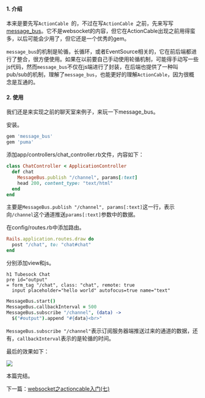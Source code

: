 #### 1. 介绍

本来是要先写`ActionCable `的，不过在写`ActionCable `之前，先来写写[message_bus](https://github.com/SamSaffron/message_bus)。它不是websocket的内容，但它在ActionCable出现之前用得蛮多，以后可能会少用了，但它还是一个优秀的gem。

`message_bus`的机制是轮循，长循环，或者EventSource相关的，它在前后端都进行了整合，很方便使用。如果在以前要自己手动使用轮循机制，可能得手动写一些js代码，然而`message_bus`不仅在js端进行了封装，在后端也提供了一种叫pub/sub的机制，理解了`message_bus`，也能更好的理解`ActionCable`，因为很概念是互通的。

#### 2. 使用

我们还是来实现之前的聊天室来例子，来玩一下message_bus。

安装。

``` ruby
gem 'message_bus'
gem 'puma'
```

添加app/controllers/chat_controller.rb文件，内容如下：

``` ruby
class ChatController < ApplicationController
  def chat
    MessageBus.publish "/channel", params[:text]
    head 200, content_type: "text/html"
  end
end
```

主要是`MessageBus.publish "/channel", params[:text]`这一行，表示向`/channel`这个通道推送`params[:text]`参数中的数据。

在config/routes.rb中添加路由。

``` ruby
Rails.application.routes.draw do
  post "/chat", to: "chat#chat"
end
```

分别添加view和js。

``` slim
h1 Tubesock Chat
pre id="output"
= form_tag "/chat", class: "chat", remote: true
  input placeholder="hello world" autofocus=true name="text"
```

``` coffee
MessageBus.start()
MessageBus.callbackInterval = 500
MessageBus.subscribe "/channel", (data) ->
  $("#output").append "#{data}<br>"
```

`MessageBus.subscribe "/channel"`表示订阅服务器端推送过来的通道的数据，还有，`callbackInterval`表示的是轮循的时间。

最后的效果如下：

![](http://aliyun.rails365.net/uploads/photo/image/148/2016/d01bc32e9ee25d7bb71d69076d89e321.png)

本篇完结。 

下一篇：[websocket之actioncable入门(七)](http://www.rails365.net/articles/websocket-zhi-actioncable-ru-men-qi)
